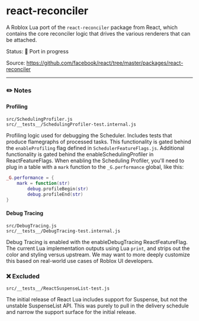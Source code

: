 # react-reconciler
A Roblox Lua port of the `react-reconciler` package from React, which contains the core reconciler logic that drives the various renderers that can be attached.

Status: 🔨 Port in progress

Source: https://github.com/facebook/react/tree/master/packages/react-reconciler

---

### ✏️ Notes

#### Profiling

```
src/SchedulingProfiler.js
src/__tests__/SchedulingProfiler-test.internal.js
```

Profiling logic used for debugging the Scheduler. Includes tests that produce flamegraphs of processed tasks. This functionality is gated behind the `enableProfiling` flag defined in `SchedulerFeatureFlags.js`. Additional functionality is gated behind the enableSchedulingProfiler in ReactFeatureFlags. When enabling the Scheduling Profiler, you'll need to plug in a table with a `mark` function to the `_G.performance` global, like this:
```lua
_G.performance = {
	mark = function(str)
		debug.profileBegin(str)
		debug.profileEnd(str)
}
```

#### Debug Tracing

```
src/DebugTracing.js
src/__tests__/DebugTracing-test.internal.js
```

Debug Tracing is enabled with the enableDebugTracing ReactFeatureFlag. The current Lua implementation outputs using Lua `print`, and strips out the color and styling versus upstream. We may want to more deeply customize this based on real-world use cases of Roblox UI developers.


### ❌ Excluded

```
src/__tests__/ReactSuspenseList-test.js
```

The initial release of React Lua includes support for Suspense, but not the unstable SuspenseList API. This was purely to pull in the delivery schedule and narrow the support surface for the initial release.
